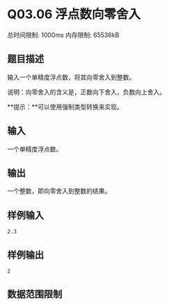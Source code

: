 # Q03.06 浮点数向零舍入

总时间限制: 1000ms 内存限制: 65536kB

## 题目描述

输入一个单精度浮点数，将其向零舍入到整数。

说明：向零舍入的含义是，正数向下舍入，负数向上舍入。

**提示：**可以使用强制类型转换来实现。

## 输入

一个单精度浮点数。

## 输出

一个整数，即向零舍入到整数的结果。

## 样例输入

    2.3

## 样例输出

    2

## 数据范围限制

